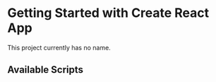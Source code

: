# Getting Started with Create React App

This project currently has no name.

## Available Scripts


